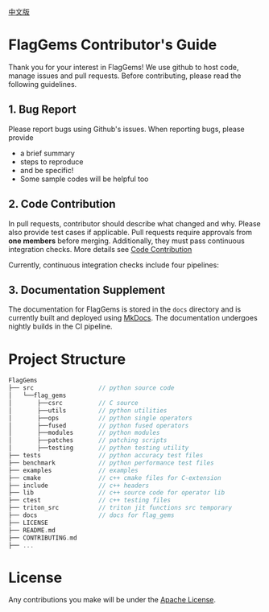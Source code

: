 [中文版](./CONTRIBUTING_cn.md)

# FlagGems Contributor's Guide

Thank you for your interest in FlagGems! We use github to host code, manage issues and pull requests. Before contributing, please read the following guidelines.

## 1. Bug Report

Please report bugs using Github's issues. When reporting bugs, please provide

- a brief summary
- steps to reproduce
- and be specific!
- Some sample codes will be helpful too

## 2. Code Contribution

In pull requests, contributor should describe what changed and why. Please also provide test cases if applicable.
Pull requests require approvals from **one members** before merging. Additionally, they must pass continuous integration checks. More details see [Code Contribution](docs/code_countribution.md)

Currently, continuous integration checks include four pipelines:

## 3. Documentation Supplement

The documentation for FlagGems is stored in the `docs` directory and is currently built and deployed using [MkDocs](https://www.mkdocs.org/). The documentation undergoes nightly builds in the CI pipeline.

# Project Structure

```cpp
FlagGems
├── src                  // python source code
│   └──flag_gems
│       ├──csrc          // C source
│       ├──utils         // python utilities
│       ├──ops           // python single operators
│       ├──fused         // python fused operators
│       ├──modules       // python modules
│       ├──patches       // patching scripts
│       ├──testing       // python testing utility
├── tests                // python accuracy test files
├── benchmark            // python performance test files
├── examples             // examples
├── cmake                // c++ cmake files for C-extension
├── include              // c++ headers
├── lib                  // c++ source code for operator lib
├── ctest                // c++ testing files
├── triton_src           // triton jit functions src temporary
├── docs                 // docs for flag_gems
├── LICENSE
├── README.md
├── CONTRIBUTING.md
├── ...
```

# License

Any contributions you make will be under the [Apache License](https://github.com/FlagOpen/FlagGems/blob/master/LICENSE).
